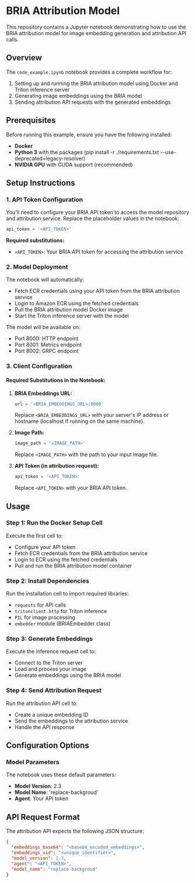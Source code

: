 # BRIA Attribution Model 

This repository contains a Jupyter notebook demonstrating how to use the BRIA attribution model for image embedding generation and attribution API calls.

## Overview

The `code_example.ipynb` notebook provides a complete workflow for:
1. Setting up and running the BRIA attribution model using Docker and Triton inference server
2. Generating image embeddings using the BRIA model
3. Sending attribution API requests with the generated embeddings

## Prerequisites

Before running this example, ensure you have the following installed:

- **Docker**
- **Python 3** with the packages (pip install -r ./requirements.txt --use-deprecated=legacy-resolver)
- **NVIDIA GPU** with CUDA support (recommended)

## Setup Instructions

### 1. API Token Configuration

You'll need to configure your BRIA API token to access the model repository and attribution service. Replace the placeholder values in the notebook:

```python
api_token = '<API_TOKEN>'
```

**Required substitutions:**
- `<API_TOKEN>`: Your BRIA API token for accessing the attribution service

### 2. Model Deployment

The notebook will automatically:
- Fetch ECR credentials using your API token from the BRIA attribution service
- Login to Amazon ECR using the fetched credentials
- Pull the BRIA attribution model Docker image
- Start the Triton inference server with the model

The model will be available on:
- Port 8000: HTTP endpoint
- Port 8001: Metrics endpoint  
- Port 8002: GRPC endpoint

### 3. Client Configuration

#### Required Substitutions in the Notebook:

1. **BRIA Embeddings URL:**
   ```python
   url = '<BRIA_EMBEDDINGS_URL>:8000'
   ```
   Replace `<BRIA_EMBEDDINGS_URL>` with your server's IP address or hostname (localhost if running on the same machine).

2. **Image Path:**
   ```python
   image_path = '<IMAGE_PATH>'
   ```
   Replace `<IMAGE_PATH>` with the path to your input image file.

3. **API Token (in attribution request):**
   ```python
   api_token = '<API_TOKEN>'
   ```
   Replace `<API_TOKEN>` with your BRIA API token.

## Usage

### Step 1: Run the Docker Setup Cell

Execute the first cell to:
- Configure your API token
- Fetch ECR credentials from the BRIA attribution service
- Login to ECR using the fetched credentials
- Pull and run the BRIA attribution model container

### Step 2: Install Dependencies

Run the installation cell to import required libraries:
- `requests` for API calls
- `tritonclient.http` for Triton inference
- `PIL` for image processing
- `embedder` module (BRIAEmbedder class)

### Step 3: Generate Embeddings

Execute the inference request cell to:
- Connect to the Triton server
- Load and process your image
- Generate embeddings using the BRIA model

### Step 4: Send Attribution Request

Run the attribution API cell to:
- Create a unique embedding ID
- Send the embeddings to the attribution service
- Handle the API response

## Configuration Options

### Model Parameters

The notebook uses these default parameters:
- **Model Version**: 2.3
- **Model Name**: 'replace-backgroud'
- **Agent**: Your API token

## API Request Format

The attribution API expects the following JSON structure:

```json
{
  "embeddings_base64": "<base64_encoded_embeddings>",
  "embeddings_uid": "<unique_identifier>",
  "model_version": 2.3,
  "agent": "<API_TOKEN>",
  "model_name": "replace-backgroud"
}
```
